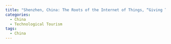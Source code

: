 ```yaml
---
title: "Shenzhen, China: The Roots of the Internet of Things, “Giving Tree”"
categories:
  - China
  - Technological Tourism
tags:
  - China
---
```


